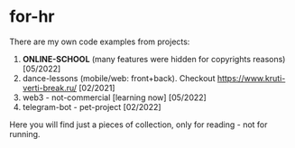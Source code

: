 # for-hr

There are my own code examples from projects:

1. <b>ONLINE-SCHOOL</b> (many features were hidden for copyrights reasons) [05/2022]<br/>
2. dance-lessons (mobile/web: front+back). Checkout https://www.kruti-verti-break.ru/ [02/2021]<br/>
3. web3 - not-commercial [learning now] [05/2022]<br/>
4. telegram-bot - pet-project [02/2022]

Here you will find just a pieces of collection, only for reading - not for running.
